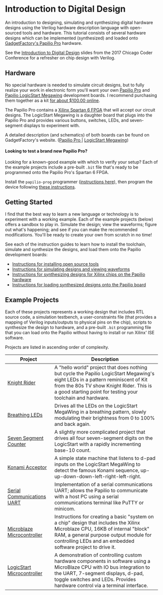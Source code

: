 # Introduction to Digital Design

An introduction to designing, simulating and synthesizing digital hardware designs using the Verilog hardware description language with open-sourced tools and hardware. This tutorial consists of several hardware designs which can be implemented (synthesized) and loaded onto [GadgetFactory's Papilio Pro](http://papilio.cc) hardware.

See the [Introduction to Digital Design](introduction-to-digital-design.pdf) slides from the 2017 Chicago Coder Conference for a refresher on chip design with Verilog.

## Hardware

No special hardware is needed to simulate circuit designs, but to fully realize your work in electronic form you'll want your own [Papilio Pro](http://papilio.cc/index.php?n=Papilio.PapilioPro) and [Papilio LogicStart Megawing](http://papilio.cc/index.php?n=Papilio.LogicStartMegaWing) development boards. I recommend purchasing them together as a kit [for about $100.00 online](http://store.gadgetfactory.net/logicstart-megawing-papilio-bundle/).

The Papilio Pro contains a [Xilinx Spartan 6  FPGA](https://www.xilinx.com/products/silicon-devices/fpga/spartan-6.html) that will accept our circuit designs. The LogicStart Megawing is a daughter board that plugs into the Papilio Pro and provides various buttons, switches, LEDs, and seven-segment displays to experiment with.

A detailed description (and schematics) of both boards can be found on GadgetFactory's website. ([Papilio Pro ](http://papilio.cc/index.php?n=Papilio.PapilioPro) | [LogicStart Megawing](http://papilio.cc/index.php?n=Papilio.LogicStartMegaWing))

#### Looking to test a brand new Papilio Pro?

Looking for a known-good example with which to verify your setup? Each of the example projects include a pre-built `.bit` file that's ready to be programmed onto the Papilio Pro's Spartan 6 FPGA.

Install the `papilio-prog` programmer ([instructions here](docs/install-instructions.md)), then program the device following [these instructions](docs/papilio-instructions.md).

## Getting Started

I find that the best way to learn a new language or technology is to experiment with a working example. Each of the example projects (below) offers a sandbox to play in. Simulate the design; view the waveforms; figure out what's happening; and see if you can make the recommended modifications. You'll be ready to create your own from scratch in no time!

See each of the instruction guides to learn how to install the toolchain, simulate and synthesize the designs, and load them onto the Papilio development boards:

* [Instructions for installing open source tools](docs/install-instructions.md)
* [Instructions for simulating designs and viewing waveforms](docs/simulation-instructions.md)
* [Instructions for synthesizing designs for Xilinx chips on the Papilio hardware](docs/synthesis-instructions.md)
* [Instructions for loading synthesized designs onto the Papilio board](docs/papilio-instructions.md)

## Example Projects

Each of these projects represents a working design that includes RTL source code, a simulation testbench, a user-constraints file (that provides a mapping of Verilog inputs/outputs to physical pins on the chip), scripts to synthesize the design to hardware, and a pre-built `.bit` programming file that you can load onto the Papilio without having to install or run Xilinx' ISE software.

Projects are listed in ascending order of complexity.

Project | Description
--------|---------------------------
[Knight Rider](knight-rider/) | A "hello world" project that does nothing but cycle the Papilio LogicStart Megawing's eight LEDs in a pattern reminiscent of Kit from the 80s TV show Knight Rider. This is a good starting point for testing your toolchain and hardware.
[Breathing LEDs](breathing-led/) | Drives all the LEDs on the LogicStart MegaWing in a breathing pattern, slowly modulating their brightness from 0 to 100% and back again.
[Seven Segment Counter](seven-segment-counter/) | A slightly more complicated project that drives all four seven-segment digits on the LogicStart with a rapidly incrementing base-10 count.
[Konami Acceptor](konami-acceptor/) | A simple state machine that listens to d-pad inputs on the LogicStart MegaWing to detect the famous Konami sequence, up-up-down-down-left-right-left-right.
[Serial Communications UART](uart/) | Implementation of a serial communications UART; allows the Papilio to communicate with a host PC using a serial communications terminal like PuTTY or minicom.
[Microblaze Microcontroller](microblaze/) | Instructions for creating a basic "system on a chip" design that includes the Xilinx Microblaze CPU, 16KB of internal "block" RAM, a general purpose output module for controlling LEDs and an embedded software project to drive it.
[LogicStart Microcontroller](lsuc/) | A demonstration of controlling custom hardware components in software using a MicroBlaze CPU with IO bus integration to the UART, 7-segment displays, d-pad, toggle switches and LEDs. Provides hardware control via a terminal interface.
